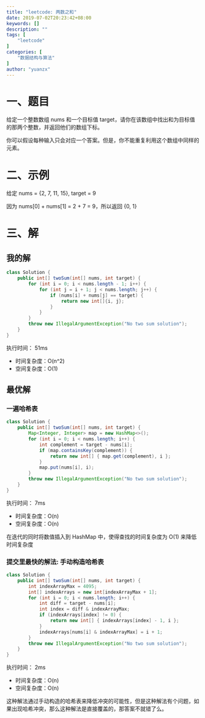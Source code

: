 ```yaml
---
title: "leetcode: 两数之和"
date: 2019-07-02T20:23:42+08:00
keywords: []
description: ""
tags: [
    "leetcode"
]
categories: [
    "数据结构与算法"
]
author: "yuanzx"
---
```


# 一、题目

给定一个整数数组 nums 和一个目标值 target，请你在该数组中找出和为目标值的那两个整数，并返回他们的数组下标。

你可以假设每种输入只会对应一个答案。但是，你不能重复利用这个数组中同样的元素。

# 二、示例

给定 nums = {2, 7, 11, 15}, target = 9

因为 nums[0] + nums[1] = 2 + 7 = 9，所以返回 {0, 1}

# 三、解

## 我的解

```java
class Solution {
    public int[] twoSum(int[] nums, int target) {
        for (int i = 0; i < nums.length - 1; i++) {
            for (int j = i + 1; j < nums.length; j++) {
                if (nums[i] + nums[j] == target) {
                    return new int[]{i, j};
                }
            }
        }
        throw new IllegalArgumentException("No two sum solution");
    }
}
```

执行时间： 51ms

- 时间复杂度：O(n^2)
- 空间复杂度：O(1)

## 最优解

### 一遍哈希表

```java
class Solution {
    public int[] twoSum(int[] nums, int target) {
        Map<Integer, Integer> map = new HashMap<>();
        for (int i = 0; i < nums.length; i++) {
            int complement = target - nums[i];
            if (map.containsKey(complement)) {
                return new int[] { map.get(complement), i };
            }
            map.put(nums[i], i);
        }
        throw new IllegalArgumentException("No two sum solution");
    }
}
```

执行时间： 7ms

- 时间复杂度：O(n)
- 空间复杂度：O(n)

在迭代的同时将数值插入到 HashMap 中，使得查找的时间复杂度为 O(1) 来降低时间复杂度

### 提交里最快的解法: 手动构造哈希表

```java
class Solution {
    public int[] twoSum(int[] nums, int target) { 
        int indexArrayMax = 4095;
        int[] indexArrays = new int[indexArrayMax + 1];
        for (int i = 0; i < nums.length; i++) {
            int diff = target - nums[i];
            int index = diff & indexArrayMax;
            if (indexArrays[index] != 0) {
                return new int[] { indexArrays[index] - 1, i };
            }
            indexArrays[nums[i] & indexArrayMax] = i + 1;
        }
        throw new IllegalArgumentException("No two sum solution");
    }
}
```

执行时间： 2ms

- 时间复杂度：O(n)
- 空间复杂度：O(n)

这种解法通过手动构造的哈希表来降低冲突的可能性，但是这种解法有个问题，如果出现哈希冲突，那么这种解法是直接覆盖的，那答案不就错了么。